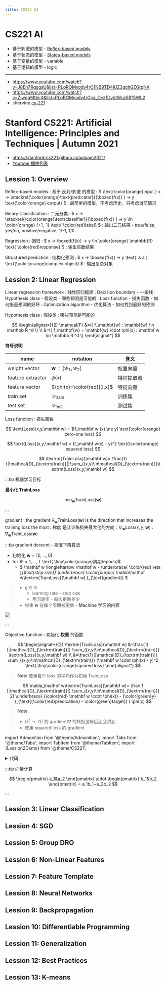 ```yaml
---
title: CS221 AI
---
```


# CS221 AI

- 基于刺激的模型 - [Reflex-based models](./cs221-reflex.md)
- 基于状态的模型 - [States-based models](./cs221-state.md)
- 基于变量的模型 - variable
- 基于逻辑的模型 - logic

---

- https://www.youtube.com/watch?v=J8Eh7RqggsU&list=PLoROMvodv4rO1NB9TD4iUZ3qghGEGtqNX
- https://www.youtube.com/watch?v=ZiwogMtbjr4&list=PLoROMvodv4rOca_Ovz1DvdtWuz8BfSWL2
- shervine [cs-221](https://stanford.edu/~shervine/teaching/cs-221/)

# Stanford CS221: Artificial Intelligence: Principles and Techniques | Autumn 2021

- https://stanford-cs221.github.io/autumn2021/
- [Youtube 播放列表](https://www.youtube.com/playlist?list=PLoROMvodv4rOca_Ovz1DvdtWuz8BfSWL2)

## Lession 1: Overview

Reflex-based models
: 基于 反射/刺激 的模型
: $
\text{\color{orange}input } x
->
\stackrel{\color{orange}\text{predicator}}{\boxed{f(x)} }
->
y \text{\color{orange} output}
$
: 最简单的模型，不考虑历史，只考虑当前情况

Binary Classification
: 二元分类
: $
x ->
\stackrel{\color{orange}\text{classifier}}{\boxed{f(x)} }
-> y \in \color{orange} \{+1,-1\} \text{ \color{red}label}
$
: 输出二元结果 - true/false, yes/no, positive/negative, 1/-1, 1/0

Regression
: 回归
: $
x -> \boxed{f(x)} -> y \in \color{orange} \mathbb{R} \text{ \color{red}response}
$
: 输出实数结果

Structured prediction
: 结构化预测
: $
x -> \boxed{f(x)} -> y \text{ is a } \text{\color{orange}complex object}
$
: 输出复杂对象

## Lession 2: Linear Regression

Linear regression framework
: 线性回归框架
: Decision boundary - 一条线
: Hypothesis class - 假设类 - 哪些预测是可能的
: Loss function - 损失函数 - 如何衡量预测的好坏
: Optimization algorithm - 优化算法 - 如何找到最好的预测

Hypothesis class
: 假设类
: 哪些预测是可能的

$$
\begin{alignat*}{2}
\mathcal{F}
&=\{ f_\mathbf{w} : \mathbf{w} \in \mathbb R ^d \} \\
&=\{ f_\mathbf{w} = \mathbf{w} \cdot \phi(x) : \mathbf w \in \mathbb R ^d \}
\end{alignat*}
$$

**符号说明**

| name              | notation                      | 含义       |
| ----------------- | ----------------------------- | ---------- |
| weight vector     | $\mathbf w = [ w_1, w_2 ]$    | 权重向量   |
| feature extractor | $\phi(x)$                     | 特征提取器 |
| feature vector    | $\phi(x)=\color{red}[1,x]$    | 特征向量   |
| train set         | $\mathcal D _ \textrm{train}$ | 训练集     |
| test set          | $\mathcal D _ \textrm{test}$  | 测试集     |

Loss function
: 损失函数

$$
\text{Loss}(x,y,\mathbf w) = 1[f_\mathbf w (x) \ne y] \text{\color{orange} zero-one loss}
$$

$$
\text{Loss}(x,y,\mathbf w) = (f_\mathbf w(x) - y)^2 \text{\color{orange} squared loss}
$$

$$
\textrm{TrainLoss}(\mathbf w)=
\frac{1}{|\mathcal{D}_{\textrm{train}}|}\sum_{(x,y)\in\mathcal{D}_{\textrm{train}}}\textrm{Loss}(x,y,\mathbf w)
$$

:::tip 机器学习目标

**最小化 TrainLoss**

$$
\text{min}_\mathbf w \textrm{TrainLoss}(\mathbf w)
$$

:::

gradient
: the gradient $\nabla_\mathbf w\textrm{TrainLoss}(\mathbf w)$ is the direction that increases the training loss the most
: 梯度 是让训练损失最大化的方向
: $\nabla_\mathbf w \textrm{Loss}(x,y,\mathbf w)$
: $\nabla_\mathbf w\textrm{TrainLoss}(\mathbf w)$

:::tip gradient descent - 梯度下降算法

- 初始化 $\mathbf w = [0,...,0]$
- for $t = 1,..., T \text{ \tiny\color{orange}周期/epoch}$
  - $
\mathbf w \longleftarrow
\mathbf w -
  \underbrace{ \color{red} \eta  }_{\text{step size}}
  \underbrace{ \color{purple} \nabla_\mathbf w\textrm{TrainLoss}(\mathbf w) }_{\text{gradient}}
$

> - $\eta \in \mathbb R$
>   - learning rate - step size
>   - 学习速率 - 每次更新多少
> - 权重 $\mathbf w$ 在每个周期被更新 - **Machine 学习的内容**

![](https://stanford.edu/~shervine/teaching/cs-221/illustrations/gradient-descent.png)

:::

Objective function
: 初始化 **权重** 的函数

$$
\begin{alignat*}{2}
\textrm{TrainLoss}(\mathbf w)
&=\frac{1}{|\mathcal{D}_{\textrm{train}}|}
  \sum_{(x,y)\in\mathcal{D}_{\textrm{train}}}
  \textrm{Loss}(x,y,\mathbf w) \\
&=\frac{1}{|\mathcal{D}_{\textrm{train}}|}
  \sum_{(x,y)\in\mathcal{D}_{\textrm{train}}}
  (\mathbf w \cdot \phi(x) - y)^2 \text{ \tiny\color{orange}squared loss}
\end{alignat*}
$$

> **Note** 使用每个 loss 的平均作为初始 TrainLoss

$$
\nabla_\mathbf w\textrm{TrainLoss}(\mathbf w)=
  \frac 1 {|\mathcal{D}_{\textrm{train}}|}
  \sum_{(x,y)\in\mathcal{D}_{\textrm{train}}}
  2(
    \underbrace{
    {\color{red} \mathbf w \cdot \phi(x)} - {\color{green}y}
    }_{\text{{\color{red}predication} - \color{green}target}}
  ) \phi(x)
$$

> **Note**
>
> - $()^2 \longrightarrow 2()$ 的 gradient/$\nabla$ 的转换逻辑后面会讲到
> - 使用 squared loss 的 gradient

import Admonition from '@theme/Admonition';
import Tabs from '@theme/Tabs';
import TabItem from '@theme/TabItem';
import {Lession2Demo} from '@theme/CS221';

<Admonition type="note" icon="💡" title="Demo">

<details>

<summary>代码:</summary>



<Tabs>
  <TabItem value="javascript" label="JavaScript" default>

```js
function train({ iterations = 200, learningRate = 0.1, log = console.log.bind(console) } = {}) {
  // 训练集
  const trainSet = [
    [1, 1],
    [2, 3],
    [4, 3],
  ];
  log(`train epochs:${iterations} eta:${learningRate}`);
  // Optimization problem
  // 1/3 * sum((w*phi(x) - y) ^ 2)
  const trainLoss = (w) => {
    let sum = 0;
    for (const [x, y] of trainSet) {
      sum += (w[0] * 1 + w[1] * x - y) ** 2;
    }
    return sum * (1 / trainSet.length);
  };
  // 1/3 * sum(2(w*phi(x) - y)phi(x))
  const gradientTrainLoss = (w) => {
    let sum = [0, 0];
    for (const [x, y] of trainSet) {
      let d = 2 * (w[0] * 1 + w[1] * x - y);
      let z = [d * 1, d * x];
      sum = [sum[0] + z[0], sum[1] + z[1]];
    }
    const loss = [sum[0] * (1.0 / trainSet.length), sum[1] * (1.0 / trainSet.length)];
    return loss;
  };
  // Optimization algorithm
  const gradientDescent = (F, gradientF, initialWeightVector) => {
    let w = initialWeightVector;
    let eta = learningRate;
    for (let i = 0; i < iterations; i++) {
      let value = F(w);
      let gradient = gradientF(w);
      w = [w[0] - eta * gradient[0], w[1] - eta * gradient[1]];
      //
      log(`epoch ${i + 1}:`, `w: ${w}, F(w)=${value}, gradient: ${gradient}`);
    }
    return w;
  };
  const w = gradientDescent(trainLoss, gradientTrainLoss, [0, 0]);
  log(`w: ${w}`);
  return { w };
}
```

  </TabItem>
</Tabs>

</details>


<Lession2Demo/>

</Admonition>

:::tip 向量计算

$$
\begin{pmatrix}
  a_1&a_2
\end{pmatrix}
\cdot
\begin{pmatrix}
  b_1&b_2
\end{pmatrix} = a_1b_1+a_2b_2
$$

:::

## Lession 3: Linear Classification

## Lession 4: SGD

## Lession 5: Group DRO

## Lession 6: Non-Linear Features

## Lession 7: Feature Template

## Lession 8: Neural Networks

## Lession 9: Backpropagation

## Lession 10: Differentiable Programming

## Lession 11: Generalization

## Lession 12: Best Practices

## Lession 13: K-means
